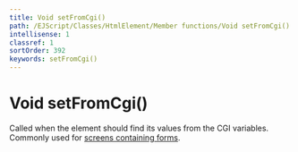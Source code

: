 ```yaml
---
title: Void setFromCgi()
path: /EJScript/Classes/HtmlElement/Member functions/Void setFromCgi()
intellisense: 1
classref: 1
sortOrder: 392
keywords: setFromCgi()
---
```


# Void setFromCgi()

Called when the element should find its values from the CGI variables. Commonly used for [screens containing forms][1].

<!-- Referenced links -->
[1]: https://github.com/SuperOfficeDocs/user-interface/blob/main/docs/service-ui/custom-screens/form-elements.md
